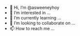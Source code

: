 - 👋 Hi, I’m @asweeneyhoy
- 👀 I’m interested in ...
- 🌱 I’m currently learning ...
- 💞️ I’m looking to collaborate on ...
- 📫 How to reach me ...

<!---
asweeneyhoy/asweeneyhoy is a ✨ special ✨ repository because its `README.md` (this file) appears on your GitHub profile.
You can click the Preview link to take a look at your changes.
--->
